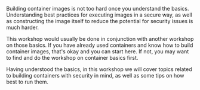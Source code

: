 Building container images is not too hard once you understand the basics. Understanding best practices for executing images in a secure way, as well as constructing the image itself to reduce the potential for security issues is much harder.

This workshop would usually be done in conjunction with another workshop on those basics. If you have already used containers and know how to build container images, that's okay and you can start here. If not, you may want to find and do the workshop on container basics first.

Having understood the basics, in this workshop we will cover topics related to building containers with security in mind, as well as some tips on how best to run them.
